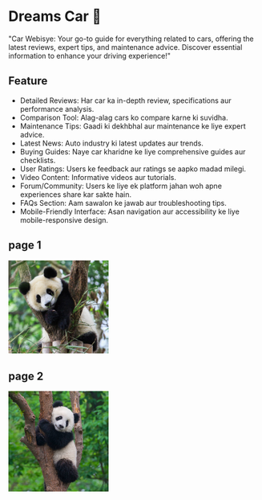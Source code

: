 # Dreams Car 🚗

"Car Webisye: Your go-to guide for everything related to cars, offering the latest reviews, expert tips, and maintenance advice. Discover essential information to enhance your driving experience!"
 
## Feature

* Detailed Reviews: Har car ka in-depth review, specifications aur performance analysis.
* Comparison Tool: Alag-alag cars ko compare karne ki suvidha.
* Maintenance Tips: Gaadi ki dekhbhal aur maintenance ke liye expert advice.
* Latest News: Auto industry ki latest updates aur trends.
* Buying Guides: Naye car kharidne ke liye comprehensive guides aur checklists.
* User Ratings: Users ke feedback aur ratings se aapko madad milegi.
* Video Content: Informative videos aur tutorials.
* Forum/Community: Users ke liye ek platform jahan woh apne experiences share kar sakte hain.
* FAQs Section: Aam sawalon ke jawab aur troubleshooting tips.
* Mobile-Friendly Interface: Asan navigation aur accessibility ke liye mobile-responsive design.

## page 1
  <img src="panda-cub-resting-on-tree-feng-wei-photography.jpg" alt="" width="200px">

## page 2
  <img src="istockphoto-523761634-612x612.jpg" alt=""  width="200px">

